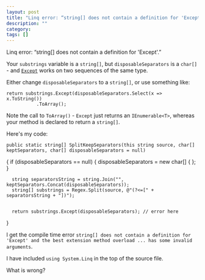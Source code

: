 ```yaml
---
layout: post
title: "Linq error: “string[] does not contain a definition for 'Except'.”"
description: ""
category:
tags: []
---
```


Linq error: “string[] does not contain a definition for 'Except'.”


Your `substrings` variable is a `string[]`, but `disposableSeparators` is a `char[]` - and [`Except`](https://msdn.microsoft.com/en-us/library/vstudio/bb300779%28v=vs.100%29.aspx) works on two sequences of the same type.

Either change `disposableSeparators` to a `string[]`, or use something like:

    return substrings.Except(disposableSeparators.Select(x => x.ToString())
               .ToArray();

Note the call to `ToArray()` - `Except` just returns an `IEnumerable<T>`, whereas your method is declared to return a `string[]`.


Here's my code:

    public static string[] SplitKeepSeparators(this string source, char[] keptSeparators, char[] disposableSeparators = null)
  {
      if (disposableSeparators == null)
      {
          disposableSeparators = new char[] { };
      }
    
    
      string separatorsString = string.Join("", keptSeparators.Concat(disposableSeparators));
      string[] substrings = Regex.Split(source, @"(?<=[" + separatorsString + "])");
    
    
      return substrings.Except(disposableSeparators); // error here
  }

I get the compile time error `string[] does not contain a definition for 'Except' and the best extension method overload ... has some invalid arguments`.

I have included `using System.Linq` in the top of the source file.

What is wrong?


